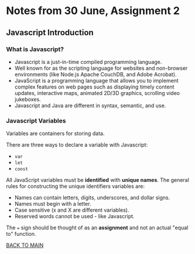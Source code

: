 # Notes from 30 June, Assignment 2
## Javascript Introduction
### What is Javascript?
- Javascript is a just-in-time compiled programming language.
- Well known for as the scripting language for websites and non-browser environments (like Node.js Apache CouchDB, and Adobe Acrobat).
- JavaScript is a programming language that allows you to implement complex features on web pages such as displaying timely content updates, interactive maps, animated 2D/3D graphics, scrolling video jukeboxes.
- Javascript and Java are different in syntax, semantic, and use.

### Javascript Variables
Variables are containers for storing data.

There are three ways to declare a variable with Javascript:
- `var`
- `let`
- `const`

All JavaScript variables must be **identified** with **unique names**.
The general rules for constructing the unique identifiers variables are:
- Names can contain letters, digits, underscores, and dollar signs.
- Names must begin with a letter.
- Case sensitive (x and X are different variables).
- Reserved words cannot be used - like Javascript.

The `=` sign should be thought of as an **assignment** and not an actual "equal to" function.











[BACK TO MAIN](README.md)